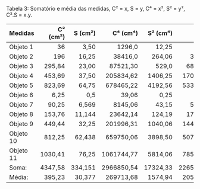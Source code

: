 Tabela 3: Somatório e média das medidas, C² = x, S = y, C⁴ = x², S² = y², C².S = x.y.  

|  Medidas  | C² (cm²) | S (cm²)     | C⁴ (cm⁴)     | S² (cm⁴)    | C² . S (cm⁴)|
|:----------|---------:|------------:|-------------:|------------:|------------:|
| Objeto 1  | 36       | 3,50        | 1296,0       | 12,25       |  126,0      |
| Objeto 2  | 196      | 16,25       | 38416,0      | 264,06      |  3185,0     |
| Objeto 3  | 295,84   | 23,00       | 87521,30     | 529,0       |  6804,32    |
| Objeto 4  | 453,69   | 37,50       | 205834,62    | 1406,25     |  17013,38   |
| Objeto 5  | 823,69   | 64,75       | 678465,22    | 4192,56     |  53333,93   |
| Objeto 6  | 6,25     | 0,5         | 39,06        | 0,25        |  3,125      |
| Objeto 7  | 90,25    | 6,569       | 8145,06      | 43,15       |  592,85     |
| Objeto 8  | 153,76   | 11,144      | 23642,14     | 124,19      |  1713,50    |
| Objeto 9  | 449,44   | 32,25       | 201996,31    | 1040,06     |  14494,44   |
| Objeto 10 | 812,25   | 62,438      | 659750,06    | 3898,50     |  50715,26   |
| Objeto 11 | 1030,41  | 76,25       | 1061744,77   | 5814,06     |  78568,76   |
| Soma:     | 4347,58  | 334,151     | 2966850,54   | 17324,33    |  226550,56  |
| Média:    | 395,23   | 30,377      | 269713,68    | 1574,94     |  20595,50   |
